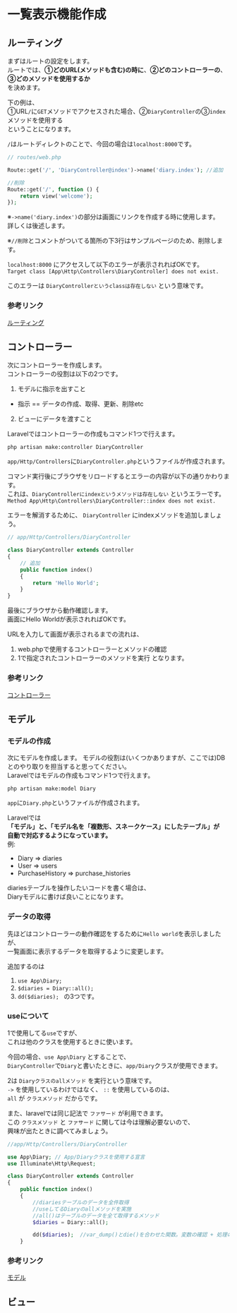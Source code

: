 # 一覧表示機能作成

## ルーティング
まずはルートの設定をします。  
ルートでは、**①どのURL(メソッドも含む)の時に**、**②どのコントローラーの**、**③どのメソッドを使用するか**  
を決めます。  

下の例は、  
①URL`/`に`GET`メソッドでアクセスされた場合、②`DiaryController`の③`index`メソッドを使用する   
ということになります。  

`/`はルートディレクトのことで、今回の場合は`localhost:8000`です。  

```php
// routes/web.php

Route::get('/', 'DiaryController@index')->name('diary.index'); //追加

//削除
Route::get('/', function () {
    return view('welcome');
});
```
※`->name('diary.index')`の部分は画面にリンクを作成する時に使用します。  
詳しくは後述します。  

※`//削除`とコメントがついてる箇所の下3行はサンプルページのため、削除します。  

`localhost:8000` にアクセスして以下のエラーが表示されればOKです。  
`Target class [App\Http\Controllers\DiaryController] does not exist.`  

このエラーは `DiaryControllerというclassは存在しない` という意味です。

### 参考リンク
[ルーティング](https://readouble.com/laravel/6.x/ja/routing.html)


## コントローラー
次にコントローラーを作成します。  
コントローラーの役割は以下の2つです。   
1. モデルに指示を出すこと
  - 指示 == データの作成、取得、更新、削除etc
2. ビューにデータを渡すこと

Laravelではコントローラーの作成もコマンド1つで行えます。    

`php artisan make:controller DiaryController`

`app/Http/Controllers`に`DiaryController.php`というファイルが作成されます。  

コマンド実行後にブラウザをリロードするとエラーの内容が以下の通りかわります。  
これは、`DiaryControllerにindexというメソッドは存在しない` というエラーです。  
`Method App\Http\Controllers\DiaryController::index does not exist.`
 
エラーを解消するために、 `DiaryController` にindexメソッドを追加しましょう。  

```php
// app/Http/Controllers/DiaryController

class DiaryController extends Controller
{
    // 追加
    public function index()
    {
        return 'Hello World';
    }
}
```

最後にブラウザから動作確認します。  
画面にHello Worldが表示されればOKです。  


URLを入力して画面が表示されるまでの流れは、    
1. web.phpで使用するコントローラーとメソッドの確認
2. 1で指定されたコントローラーのメソッドを実行
となります。

### 参考リンク
[コントローラー](https://readouble.com/laravel/5.7/ja/controllers.html)

## モデル
### モデルの作成
次にモデルを作成します。 
モデルの役割は(いくつかありますが、ここでは)DBとのやり取りを担当すると思ってください。   
Laravelではモデルの作成もコマンド1つで行えます。  

`php artisan make:model Diary`

`app`に`Diary.php`というファイルが作成されます。  

Laravelでは  
**「モデル」と、「モデル名を「複数形、スネークケース」にしたテーブル」が  
自動で対応するようになっています。**  
例: 
- Diary => diaries
- User => users
- PurchaseHistory => purchase_histories  

diariesテーブルを操作したいコードを書く場合は、  
Diaryモデルに書けば良いことになります。  

### データの取得  
先ほどはコントローラーの動作確認をするために`Hello world`を表示しましたが、  
一覧画面に表示するデータを取得するように変更します。  

追加するのは
1. `use App\Diary;`
2. `$diaries = Diary::all();`
3. `dd($diaries); `
の3つです。

### useについて
1で使用してる`use`ですが、  
これは他のクラスを使用するときに使います。  

今回の場合、`use App\Diary` とすることで、  
`DiaryController`で`Diary`と書いたときに、`app/Diary`クラスが使用できます。  

2は `Diaryクラスのallメソッド` を実行という意味です。  
`->` を使用しているわけではなく、 `::` を使用しているのは、  
`all` が `クラスメソッド` だからです。  

また、laravelでは同じ記法で `ファサード` が利用できます。  
この  `クラスメソッド` と  `ファサード` に関しては今は理解必要ないので、  
興味が出たときに調べてみましょう。  

```php
//app/Http/Controllers/DiaryController

use App\Diary; // App/Diaryクラスを使用する宣言
use Illuminate\Http\Request;

class DiaryController extends Controller
{
    public function index()
    {
        //diariesテーブルのデータを全件取得
        //useしてるDiaryのallメソッドを実施
        //all()はテーブルのデータを全て取得するメソッド
        $diaries = Diary::all(); 

        dd($diaries);  //var_dump()とdie()を合わせた関数。変数の確認 + 処理のストップ
    }
```

### 参考リンク
[モデル](https://readouble.com/laravel/6.x/ja/eloquent.html)

## ビュー